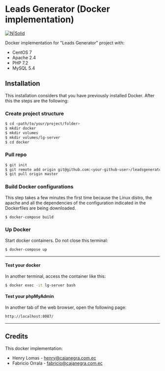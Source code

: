 # Leads Generator (Docker implementation)

[![N|Solid](http://www.cajanegra.com.ec/wp-content/uploads/2017/01/cropped-faviconCN-32x32.png)](http://www.cajanegra.com.ec)

Docker implementation for "Leads Generator" project with:

  - CentOS 7
  - Apache 2.4
  - PHP 7.2
  - MySQL 5.4

## Installation
This installation considers that you have previously installed Docker. After this the steps are the following:

### Create project structure
```sh
$ cd <path/to/your/project/folder>
$ mkdir docker
$ mkdir volumes
$ mkdir volumes/lg-server
$ cd docker
```

### Pull repo
```sh
$ git init
$ git remote add origin git@github.com:<your-github-user>/leadsgeneratorcn-docker.git
$ git pull origin master
```

### Build Docker configurations
This step takes a few minutes the first time because the Linux distro, the apache and all the dependencies of the configuration indicated in the Dockerfiles are being downloaded.
```sh
$ docker-compose build
```

### Up Docker
Start docker containers. Do not close this terminal:
```sh
$ docker-compose up
```

* * *
#### Test your docker
In another terminal, access the container like this:
```sh
$ docker exec -it lg-server bash
```

#### Test your phpMyAdmin
In another tab of the web browser, open the following page:
```sh
http://localhost:8087/
```
* * *

## Credits
This docker implementation:
  - Henry Lomas - <henry@cajanegra.com.ec>
  - Fabricio Orrala - <fabricio@cajanegra.com.ec>
